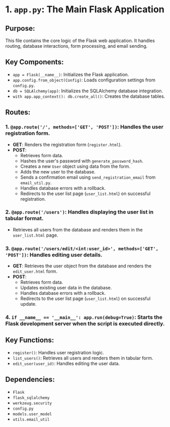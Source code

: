 # 1. `app.py`: The Main Flask Application

## Purpose:
This file contains the core logic of the Flask web application. It handles routing, database interactions, form processing, and email sending.

## Key Components:
- `app = Flask(__name__)`: Initializes the Flask application.
- `app.config.from_object(Config)`: Loads configuration settings from `config.py`.
- `db = SQLAlchemy(app)`: Initializes the SQLAlchemy database integration.
- `with app.app_context(): db.create_all()`: Creates the database tables.

## Routes:
### 1. `@app.route('/', methods=['GET', 'POST'])`: Handles the user registration form.
- **GET**: Renders the registration form (`register.html`).
- **POST**:
  - Retrieves form data.
  - Hashes the user's password with `generate_password_hash`.
  - Creates a new `User` object using data from the form.
  - Adds the new user to the database.
  - Sends a confirmation email using `send_registration_email` from `email_util.py`.
  - Handles database errors with a rollback.
  - Redirects to the user list page (`user_list.html`) on successful registration.

### 2. `@app.route('/users')`: Handles displaying the user list in tabular format.
- Retrieves all users from the database and renders them in the `user_list.html` page.

### 3. `@app.route('/users/edit/<int:user_id>', methods=['GET', 'POST'])`: Handles editing user details.
- **GET**: Retrieves the user object from the database and renders the `edit_user.html` form.
- **POST**:
  - Retrieves form data.
  - Updates existing user data in the database.
  - Handles database errors with a rollback.
  - Redirects to the user list page (`user_list.html`) on successful update.

### 4. `if __name__ == '__main__': app.run(debug=True)`: Starts the Flask development server when the script is executed directly.

## Key Functions:
- `register()`: Handles user registration logic.
- `list_users()`: Retrieves all users and renders them in tabular form.
- `edit_user(user_id)`: Handles editing the user data.

## Dependencies:
- `Flask`
- `flask_sqlalchemy`
- `werkzeug.security`
- `config.py`
- `models.user_model`
- `utils.email_util`
